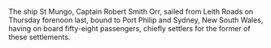 The ship St Mungo, Captain Robert Smith Orr, sailed from Leith Roads on
                    Thursday forenoon last, bound to Port Philip and Sydney, New South Wales,
                    having on board fifty-eight passengers, chiefly settlers for the
                    former of these settlements.